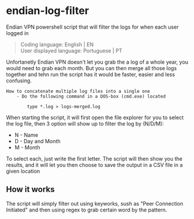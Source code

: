 # endian-log-filter
Endian VPN powershell script that will filter the logs for when each user logged in  

> Coding language: English | EN  
> User displayed language: Portuguese | PT  

Unfortanetly Endian VPN doesn't let you grab the a log of a whole year, you would need to grab each month. But you can then merge all those logs together and tehn run the script has it would be faster, easier and less confusing.
```
How to concatenate multiple log files into a single one
	- Do the following command in a DOS-box (cmd.exe) located

		type *.log > logs-merged.log
```

When starting the script, it will first open the file explorer for you to select the log file, then 3 option will show up to filter the log by (N/D/M): 
- N - Name
- D - Day and Month
- M - Month

To select each, just write the first letter. The script will then show you the results, and it will let you then choose to save the output in a CSV file in a given location

## How it works
The script will simply filter out using keyworks, sush as "Peer Connection Initiated" and then using regex to grab certain word by the pattern.
